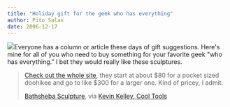 ```yaml
---
title: "Holiday gift for the geek who has everything"
author: Pito Salas
date: 2006-12-17
---
```




![](https://i0.wp.com/www.bathsheba.com/sculpt/mg/mg.jpg?w=584)Everyone has a
column or article these days of gift suggestions. Here's mine for all of you
who need to buy something for your favorite geek "who has everything." I bet
they would really like these sculptures.

>
> [Check out the whole site](<http://www.bathsheba.com/>), they start at about
> $80 for a pocket sized doohikee and go to like $300 for a larger one. Kind
> of pricey, I admit.
>
> [Bathsheba Sculpture](<http://www.bathsheba.com/>), via [Kevin Kelley, Cool
> Tools](<http://www.kk.org>)


